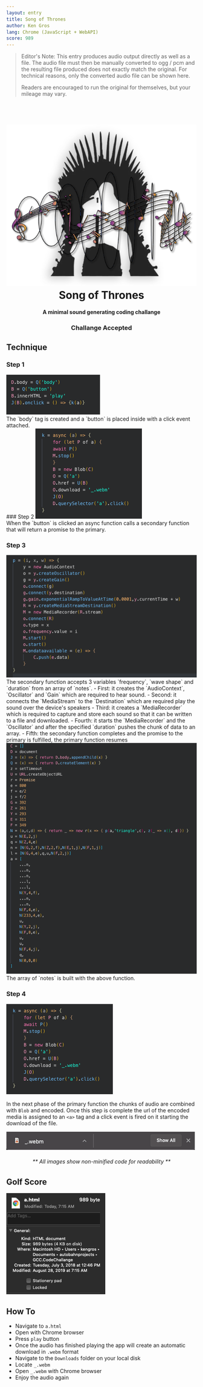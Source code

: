 ```yaml
---
layout: entry
title: Song of Thrones
author: Ken Gros
lang: Chrome (JavaScript + WebAPI)
score: 989
---
```


> Editor's Note: This entry produces audio output directly as well as a file. The audio file must 
> then be manually converted to ogg / pcm and the resulting file produced does not exactly match
> the original. For technical reasons, only the converted audio file can be shown here.
> 
> Readers are encouraged to run the original for themselves, but your mileage may vary.

<h1 align="center">
  <br>
  <img src="./img/codeChallangeLogo.png">
  <br>
  Song of Thrones
  <br>
</h1>

<h4 align="center">A minimal sound generating coding challange</h4>
<h3 align="center">Challange Accepted</h3>

## Technique

### Step 1

<img src="./img/SC1.png">
<br>
The `body` tag is created and a `button` is placed inside with a click event attached.
<br>
### Step 2

<img src="./img/SC2.png">
<br>
When the `button` is clicked an async function calls a secondary function that will return a promise to the primary.

### Step 3

<img src="./img/SC3.png">
<br>
The secondary function accepts 3 variables `frequency`, `wave shape` and `duration` from an array of `notes`.
- First: it creates the `AudioContext`, `Oscillator` and `Gain` which are required to hear sound.
- Second: it connects the `MediaStream` to the `Destination` which are required play the sound over the device's speakers
- Third: it creates a `MediaRecorder` which is required to capture and store each sound so that it can be written to a file and downloaded.
- Fourth: it starts the `MediaRecorder` and the `Oscillator` and after the specified `duration` pushes the chunk of data to an array. 
- Fifth: the secondary function completes and the promise to the primary is fulfilled, the primary function resumes
<br>
<img src="./img/SC4.png">
<br>
The array of `notes` is built with the above function.

### Step 4

<img src="./img/SC2.png">

In the next phase of the primary function the chunks of audio are combined with `Blob` and encoded. Once this step is complete the url of the encoded media is assigned to an `<a>` tag and a click event is fired on it starting the download of the file.

<img src="./img/DownloadedFile.png">

<h6 align="center">** All images show non-minified code for readability **</h6>

## Golf Score

<img src="./img/GolfScore.png">

## How To

* Navigate to `a.html`
* Open with Chrome browser
* Press `play` button
* Once the audio has finished playing the app will create an automatic download in `.webm` format
* Navigate to the `Downloads` folder on your local disk
* Locate `_.webm`
* Open `_.webm` with Chrome browser
* Enjoy the audio again
